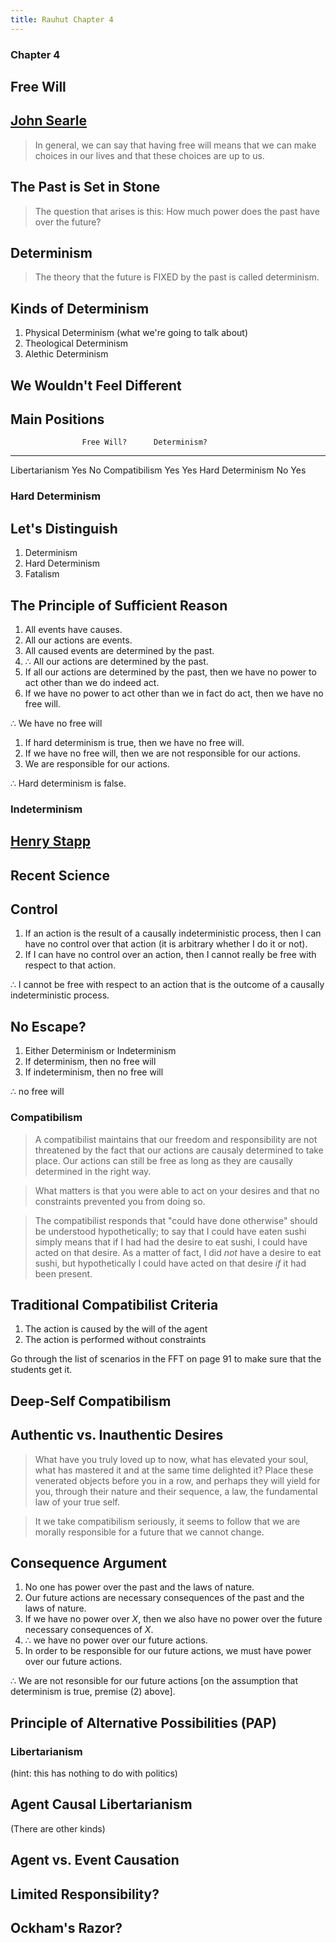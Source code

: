 ```yaml
---
title: Rauhut Chapter 4
---
```



<section><!--Begin Intro-->
<section data-background="http://25.media.tumblr.com/tumblr_md1w1eooHu1rvnjwto1_500.jpg">

# Chapter 4 #

## Free Will ##

</section>
<section>

## [John Searle](https://www.closertotruth.com/series/philosophy-free-will#video-47384) ##

</section>
<section>

> In general, we can say that having free will means that we can
> make choices in our lives and that these choices are up to us.

</section>
<section>

## The Past is Set in Stone ##

</section>
<section>

> The question that arises is this: How much power does the past
> have over the future?

</section>
<section>

## Determinism ##

> The theory that the future is FIXED by the past is called
> determinism.

</section>
<section>

## Kinds of Determinism ##

1. Physical Determinism (what we're going to talk about)
2. Theological Determinism
3. Alethic Determinism

</section>
<section>

## We Wouldn't Feel Different ##

</section>
<section>

## Main Positions ##

                    Free Will?      Determinism?
------------------- --------------- -----------------------
Libertarianism      Yes             No
Compatibilism       Yes             Yes
Hard Determinism    No              Yes

</section>
</section><!--End Intro-->
<section><!--Begin Hard Determinism-->
<section data-background="http://www.wallpaperfo.com/thumbnails/detail/20120603/steampunk%20clockwork%201440x900%20wallpaper_www.wallpaperfo.com_50.jpg">

# Hard Determinism #

</section>
<section>

## Let's Distinguish ##

1. Determinism
2. Hard Determinism
3. Fatalism

</section>
<section>

## The Principle of Sufficient Reason ##

</section>
<section>

1. All events have causes.
2. All our actions are events.
3. All caused events are determined by the past.
4. $\therefore$ All our actions are determined by the past.
5. If all our actions are determined by the past, then we have no
   power to act other than we do indeed act.
6. If we have no power to act other than we in fact do act, then we
   have no free will.

$\therefore$ We have no free will

</section>
<section>

1. If hard determinism is true, then we have no free will.
2. If we have no free will, then we are not responsible for our
   actions.
3. We are responsible for our actions.

$\therefore$ Hard determinism is false.

</section>

</section><!--End Hard Determinism-->
<section><!--Begin Indeterminism-->
<section data-background="https://www.newton.ac.uk/files/covers/968361.jpg">

# Indeterminism #

</section>
<section>

## [Henry Stapp](http://www.closertotruth.com/series/solutions-the-mind-body-problem#video-3652) ##

</section>
<section>

## Recent Science ##

</section>
<section>

## Control ##

</section>
<section>

1. If an action is the result of a causally indeterministic
   process, then I can have no control over that action (it is
   arbitrary whether I do it or not).
2. If I can have no control over an action, then I cannot really be
   free with respect to that action.

$\therefore$ I cannot be free with respect to an action that is the outcome of a causally indeterministic process.

</section>
<section>

## No Escape? ##

1. Either Determinism or Indeterminism
2. If determinism, then no free will
3. If indeterminism, then no free will

$\therefore$ no free will

</section>
</section><!--End Indeterminism-->
<section><!--Begin Compatibilism-->
<section data-background="http://www.olssongerthel.se/sites/all/files/styles/large_page_bg/public/produktvisning/marionette.jpg?itok=nJ8tqDCH">

# Compatibilism #

</section>
<section>

> A compatibilist maintains that our freedom and responsibility are
> not threatened by the fact that our actions are causaly
> determined to take place.  Our actions can still be free as long
> as they are causally determined in the right way.

</section>
<section>

> What matters is that you were able to act on your desires and
> that no constraints prevented you from doing so.

</section>
<section>

> The compatibilist responds that "could have done otherwise"
> should be understood hypothetically; to say that I could have
> eaten sushi simply means that if I had had the desire to eat
> sushi, I could have acted on that desire.  As a matter of fact, I
> did *not* have a desire to eat sushi, but hypothetically I could
> have acted on that desire *if* it had been present.

</section>
<section>

## Traditional Compatibilist Criteria ##

1. The action is caused by the will of the agent
2. The action is performed without constraints

<aside class="notes">
Go through the list of scenarios in the FFT on page 91 to make sure that the students get it.
</aside>
</section>
<section data-background="https://www.amherst.edu/system/files/styles/original/private/media/0156/NCQ_6277.jpg">

## Deep-Self Compatibilism ##

</section>
<section>

## Authentic vs. Inauthentic Desires ##

</section>
<section data-background="http://cdn8.openculture.com/wp-content/uploads/2016/01/19230523/Nietzsche.gif">

> What have you truly loved up to now, what has elevated your soul,
> what has mastered it and at the same time delighted it?  Place
> these venerated objects before you in a row, and perhaps they
> will yield for you, through their nature and their sequence, a
> law, the fundamental law of your true self.

</section>
<section>

> It we take compatibilism seriously, it seems to follow that we
> are morally responsible for a future that we cannot change.

</section>
<section>

## Consequence Argument ##

1. No one has power over the past and the laws of nature.
2. Our future actions are necessary consequences of the past and
   the laws of nature.
3. If we have no power over $X$, then we also have no power over
   the future necessary consequences of $X$.
4. $\therefore$ we have no power over our future actions.
5. In order to be responsible for our future actions, we must have
   power over our future actions.

$\therefore$ We are not resonsible for our future actions [on the assumption that determinism is true, premise (2) above].

</section>
<section>

## Principle of Alternative Possibilities (PAP) ##

</section>
</section><!--End Compatibilism-->
<section><!--Begin Libertarianism-->
<section data-background="http://cdn1.theodysseyonline.com/files/2015/11/14/6358306185208975971969308494_freedom.jpg">

# Libertarianism #

(hint: this has nothing to do with politics)

</section>
<section>

## Agent Causal Libertarianism ##

(There are other kinds)

</section>
<section>

## Agent vs. Event Causation ##

</section>
<section>

## Limited Responsibility? ##

</section>
<section>

## Ockham's Razor? ##

</section>
</section><!--End Libertarianism-->